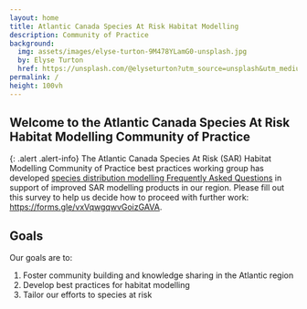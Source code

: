 ```yaml
---
layout: home
title: Atlantic Canada Species At Risk Habitat Modelling
description: Community of Practice
background: 
  img: assets/images/elyse-turton-9M478YLamG0-unsplash.jpg
  by: Elyse Turton
  href: https://unsplash.com/@elyseturton?utm_source=unsplash&utm_medium=referral&utm_content=creditCopyText
permalink: /
height: 100vh
---
```


## Welcome to the Atlantic Canada Species At Risk Habitat Modelling Community of Practice

{: .alert .alert-info}
The Atlantic Canada Species At Risk (SAR) Habitat Modelling Community of Practice best practices working group has developed [species distribution modelling Frequently Asked Questions](https://atlantichabitatmodels.github.io/communityofpractice/model-faqs/) in support of improved SAR modelling products in our region. Please fill out this survey to help us decide how to proceed with further work: <https://forms.gle/vxVqwgqwvGoizGAVA>.

## Goals

Our goals are to:
1. Foster community building and knowledge sharing in the Atlantic region
2. Develop best practices for habitat modelling
3. Tailor our efforts to species at risk

